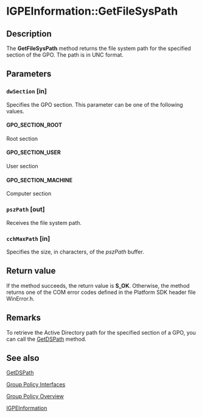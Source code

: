 # IGPEInformation::GetFileSysPath

## Description

The
**GetFileSysPath** method returns the file system path for the specified section of the GPO. The path is in UNC format.

## Parameters

### `dwSection` [in]

Specifies the GPO section. This parameter can be one of the following values.

#### GPO_SECTION_ROOT

Root section

#### GPO_SECTION_USER

User section

#### GPO_SECTION_MACHINE

Computer section

### `pszPath` [out]

Receives the file system path.

### `cchMaxPath` [in]

Specifies the size, in characters, of the *pszPath* buffer.

## Return value

If the method succeeds, the return value is **S_OK**. Otherwise, the method returns one of the COM error codes defined in the Platform SDK header file WinError.h.

## Remarks

To retrieve the Active Directory path for the specified section of a GPO, you can call the
[GetDSPath](https://learn.microsoft.com/previous-versions/windows/desktop/api/gpedit/nf-gpedit-igpeinformation-getdspath) method.

## See also

[GetDSPath](https://learn.microsoft.com/previous-versions/windows/desktop/api/gpedit/nf-gpedit-igpeinformation-getdspath)

[Group Policy
Interfaces](https://learn.microsoft.com/previous-versions/windows/desktop/Policy/group-policy-interfaces)

[Group Policy
Overview](https://learn.microsoft.com/previous-versions/windows/desktop/Policy/about-group-policy)

[IGPEInformation](https://learn.microsoft.com/previous-versions/windows/desktop/api/gpedit/nn-gpedit-igpeinformation)